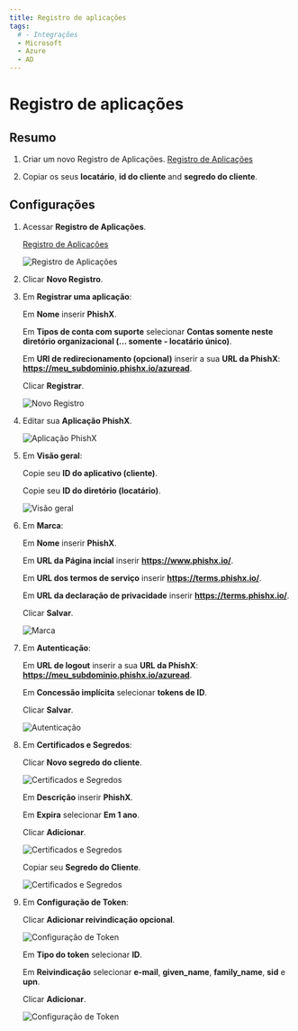 ```yaml
---
title: Registro de aplicações
tags:
  # - Integrações
  - Microsoft
  - Azure
  - AD
---
```

# Registro de aplicações

## Resumo

1. Criar um novo Registro de Aplicações. [Registro de Aplicações](https://portal.azure.com/#blade/Microsoft_AAD_IAM/ActiveDirectoryMenuBlade/RegisteredApps)

2. Copiar os seus **locatário**, **id do cliente** and **segredo do cliente**.

## Configurações

1. Acessar **Registro de Aplicações**.

   [Registro de Aplicações](https://portal.azure.com/#blade/Microsoft_AAD_IAM/ActiveDirectoryMenuBlade/RegisteredApps)

   ![Registro de Aplicações](https://cdn.phishx.io/phishx-docs/images/azure_ad_03.webp)

2. Clicar **Novo Registro**.

3. Em **Registrar uma aplicação**:

   Em **Nome** inserir **PhishX**.

   Em **Tipos de conta com suporte** selecionar **Contas somente neste diretório organizacional (... somente - locatário único)**.

   Em **URI de redirecionamento (opcional)** inserir a sua **URL da PhishX**: **https://meu_subdominio.phishx.io/azuread**.

   Clicar **Registrar**.

   ![Novo Registro](https://cdn.phishx.io/phishx-docs/images/azure_ad_04.webp)

4. Editar sua **Aplicação PhishX**.

   ![Aplicação PhishX](https://cdn.phishx.io/phishx-docs/images/azure_ad_05.webp)

5. Em **Visão geral**:

   Copie seu **ID do aplicativo (cliente)**.

   Copie seu **ID do diretório (locatário)**.

   ![Visão geral](https://cdn.phishx.io/phishx-docs/images/azure_ad_06.webp)

6. Em **Marca**:

   Em **Nome** inserir **PhishX**.

   Em **URL da Página incial** inserir **https://www.phishx.io/**.

   Em **URL dos termos de serviço** inserir **https://terms.phishx.io/**.

   Em **URL da declaração de privacidade** inserir **https://terms.phishx.io/**.

   Clicar **Salvar**.

   ![Marca](https://cdn.phishx.io/phishx-docs/images/azure_ad_07.webp)

7. Em **Autenticação**:

   Em **URL de logout** inserir a sua **URL da PhishX**: **https://meu_subdominio.phishx.io/azuread**.

   Em **Concessão implícita** selecionar **tokens de ID**.

   Clicar **Salvar**.

   ![Autenticação](https://cdn.phishx.io/phishx-docs/images/azure_ad_08.webp)

8. Em **Certificados e Segredos**:

   Clicar **Novo segredo do cliente**.

   ![Certificados e Segredos](https://cdn.phishx.io/phishx-docs/images/azure_ad_09.webp)

   Em **Descrição** inserir **PhishX**.

   Em **Expira** selecionar **Em 1 ano**.

   Clicar **Adicionar**.

   ![Certificados e Segredos](https://cdn.phishx.io/phishx-docs/images/azure_ad_10.webp)

   Copiar seu **Segredo do Cliente**.

   ![Certificados e Segredos](https://cdn.phishx.io/phishx-docs/images/azure_ad_11.webp)

9. Em **Configuração de Token**:

   Clicar **Adicionar reivindicação opcional**.

   ![Configuração de Token](https://cdn.phishx.io/phishx-docs/images/azure_ad_12.webp)

   Em **Tipo do token** selecionar **ID**.

   Em **Reivindicação** selecionar **e-mail**, **given_name**, **family_name**, **sid** e **upn**.

   Clicar **Adicionar**.

   ![Configuração de Token](https://cdn.phishx.io/phishx-docs/images/azure_ad_13.webp)